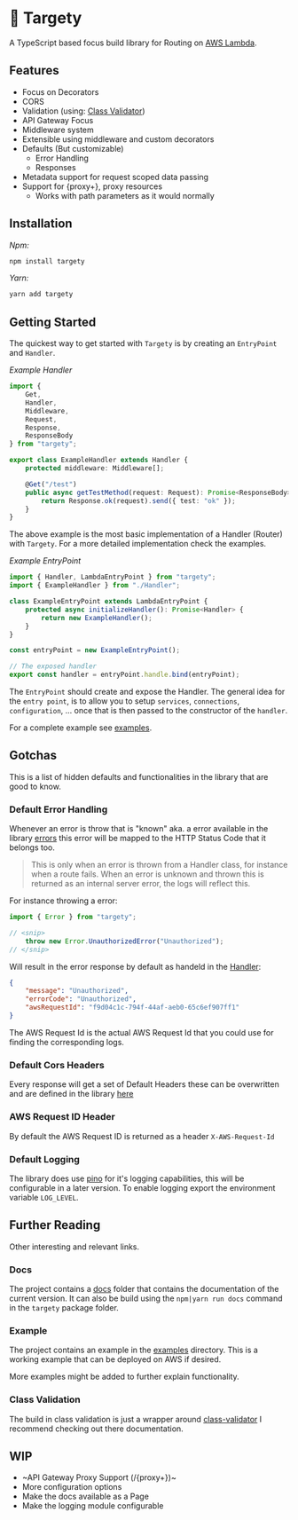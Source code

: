 # 🎯 Targety

A TypeScript based focus build library for Routing on [AWS Lambda](https://aws.amazon.com/lambda/details).

## Features

- Focus on Decorators
- CORS
- Validation (using: [Class Validator](https://github.com/typestack/class-validator))
- API Gateway Focus
- Middleware system
- Extensible using middleware and custom decorators
- Defaults (But customizable)
    - Error Handling
    - Responses
- Metadata support for request scoped data passing
- Support for {proxy+}, proxy resources
    - Works with path parameters as it would normally

## Installation

_Npm:_

```bash
npm install targety

```

_Yarn:_

```bash
yarn add targety
```

## Getting Started

The quickest way to get started with `Targety` is by creating an `EntryPoint` and `Handler`.

_Example Handler_

```ts
import {
    Get,
    Handler,
    Middleware,
    Request,
    Response,
    ResponseBody
} from "targety";

export class ExampleHandler extends Handler {
    protected middleware: Middleware[];

    @Get("/test")
    public async getTestMethod(request: Request): Promise<ResponseBody> {
        return Response.ok(request).send({ test: "ok" });
    }
}
```

The above example is the most basic implementation of a Handler (Router) with `Targety`.
For a more detailed implementation check the examples.

_Example EntryPoint_

```ts
import { Handler, LambdaEntryPoint } from "targety";
import { ExampleHandler } from "./Handler";

class ExampleEntryPoint extends LambdaEntryPoint {
    protected async initializeHandler(): Promise<Handler> {
        return new ExampleHandler();
    }
}

const entryPoint = new ExampleEntryPoint();

// The exposed handler
export const handler = entryPoint.handle.bind(entryPoint);
```

The `EntryPoint` should create and expose the Handler. The general idea for the `entry point`, 
is to allow you to setup `services`, `connections`, `configuration`, ... once that is then passed to
the constructor of the `handler`.

For a complete example see [examples](https://github.com/becloudway/targety/tree/main/packages/examples).

## Gotchas

This is a list of hidden defaults and functionalities in the library that are good to know.

### Default Error Handling

Whenever an error is throw that is "known" aka. a error available in the library [errors](https://github.com/becloudway/targety/tree/main/packages/targety/src/errors) this error will be mapped to the HTTP Status Code that it belongs too.

> This is only when an error is thrown from a Handler class, for instance when a route fails.
> When an error is unknown and thrown this is returned as an internal server error, the logs will reflect this.

For instance throwing a error:

```ts
import { Error } from "targety";

// <snip>
    throw new Error.UnauthorizedError("Unauthorized");
// </snip>
```

Will result in the error response by default as handeld in the [Handler](https://github.com/becloudway/targety/tree/main/packages/targety/src/Handler.ts):

```json
{
    "message": "Unauthorized",
    "errorCode": "Unauthorized",
    "awsRequestId": "f9d04c1c-794f-44af-aeb0-65c6ef907ff1"
}
```

The AWS Request Id is the actual AWS Request Id that you could use for finding the corresponding logs.

### Default Cors Headers

Every response will get a set of Default Headers these can be overwritten and are defined in the library [here](https://github.com/becloudway/targety/tree/main/packages/targety/src/Response.ts)


### AWS Request ID Header

By default the AWS Request ID is returned as a header `X-AWS-Request-Id`

### Default Logging

The library does use [pino](https://github.com/pinojs/pino) for it's logging capabilities, this will be configurable in a later version.
To enable logging export the environment variable `LOG_LEVEL`.

## Further Reading

Other interesting and relevant links.

### Docs

The project contains a [docs](https://github.com/becloudway/targety/tree/main/packages/targety/docs) folder that contains the documentation of the current version.
It can also be build using the `npm|yarn run docs` command in the `targety` package folder.

### Example

The project contains an example in the [examples](https://github.com/becloudway/targety/tree/main/packages/examples) directory.
This is a working example that can be deployed on AWS if desired.

More examples might be added to further explain functionality.

### Class Validation

The build in class validation is just a wrapper around [class-validator](https://github.com/typestack/class-validator) I recommend checking out there documentation.

## WIP

- ~API Gateway Proxy Support (/{proxy+})~
- More configuration options
- Make the docs available as a Page
- Make the logging module configurable